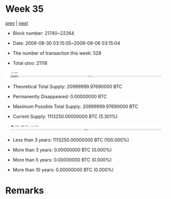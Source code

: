 # Week 35

[prev](week0034.md) | [next](week0036.md)

- Block number: 21740~22264

- Date: 2009-08-30 03:15:05~2009-09-06 03:15:04

- The number of transaction this week: 528

- Total utxo: 21118

![](../images/mined_week0035.png)

- Theoretical Total Supply: 20999999.97690000 BTC

- Permanently Disappeared: 0.00000000 BTC

- Maximum Possible Total Supply: 20999999.97690000 BTC

- Current Supply: 1113250.00000000 BTC (5.301%)

![](../images/year_week0035.png)


- Less than 3 years: 1113250.00000000 BTC (100.000%)

- More than 3 years: 0.00000000 BTC (0.000%)

- More than 5 years: 0.00000000 BTC (0.000%)

- More than 10 years: 0.00000000 BTC (0.000%)

# Remarks


